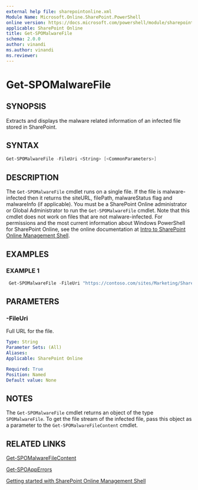 ```yaml
---
external help file: sharepointonline.xml
Module Name: Microsoft.Online.SharePoint.PowerShell
online version: https://docs.microsoft.com/powershell/module/sharepoint-online/Get-SPOMalwareFile
applicable: SharePoint Online
title: Get-SPOMalwareFile
schema: 2.0.0
author: vinandi
ms.author: vinandi
ms.reviewer:
---
```


# Get-SPOMalwareFile

## SYNOPSIS

Extracts and displays the malware related information of an infected file stored in SharePoint.

## SYNTAX

```powershell
Get-SPOMalwareFile -FileUri <String> [<CommonParameters>]
```

## DESCRIPTION

The `Get-SPOMalwareFile` cmdlet runs on a single file. If the file is malware-infected then it returns the siteURL, filePath, malwareStatus flag and malwareInfo (if applicable). You must be a SharePoint Online administrator or Global Administrator to run the `Get-SPOMalwareFile` cmdlet. Note that this cmdlet does not work on files that are not malware-infected.
For permissions and the most current information about Windows PowerShell for SharePoint Online, see the online documentation at [Intro to SharePoint Online Management Shell](/powershell/sharepoint/sharepoint-online/introduction-sharepoint-online-management-shell).

## EXAMPLES

### EXAMPLE 1

```powershell
 Get-SPOMalwareFile -FileUri "https://contoso.com/sites/Marketing/Shared Documents/Doc1.docx"
```

## PARAMETERS

### -FileUri

Full URL for the file.

```yaml
Type: String
Parameter Sets: (All)
Aliases:
Applicable: SharePoint Online

Required: True
Position: Named
Default value: None
```

## NOTES

The `Get-SPOMalwareFile` cmdlet returns an object of the type `SPOMalwareFile`. To get the file stream of the infected file, pass this object as a parameter to the `Get-SPOMalwareFileContent` cmdlet.

## RELATED LINKS

[Get-SPOMalwareFileContent](Get-SPOMalwareFileContent.md)

[Get-SPOAppErrors](Get-SPOAppErrors.md)

[Getting started with SharePoint Online Management Shell](/powershell/sharepoint/sharepoint-online/connect-sharepoint-online)
